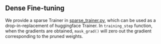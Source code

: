 ## Dense Fine-tuning

We provide a sparse Trainer in [sparse_trainer.py](sparse_trainer.py), which can be used as a drop-in-replacement of huggingface Trainer. In `training_step` function, when the gradients are obtained, `mask_grad()` will zero out the gradient corresponding to the pruned weights.